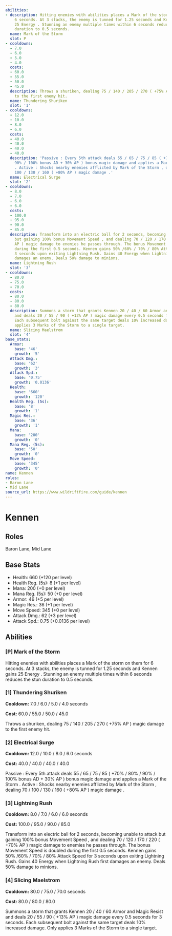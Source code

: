 ```yaml
---
abilities:
- description: Hitting enemies with abilities places a Mark of the storm on them for
    6 seconds. At 3 stacks, the enemy is tunned for 1.25 seconds and Kennen gains
    25 Energy . Stunning an enemy multiple times within 6 seconds reduces the stun
    duration to 0.5 seconds.
  name: Mark of the Storm
  slot: P
- cooldowns:
  - 7.0
  - 6.0
  - 5.0
  - 4.0
  costs:
  - 60.0
  - 55.0
  - 50.0
  - 45.0
  description: Throws a shuriken, dealing 75 / 140 / 205 / 270 ( +75% AP ) magic damage
    to the first enemy hit.
  name: Thundering Shuriken
  slot: '1'
- cooldowns:
  - 12.0
  - 10.0
  - 8.0
  - 6.0
  costs:
  - 40.0
  - 40.0
  - 40.0
  - 40.0
  description: 'Passive : Every 5th attack deals 55 / 65 / 75 / 85 ( +70% / 80% /
    90% / 100% bonus AD + 30% AP ) bonus magic damage and applies a Mark of the Storm
    . Active : Shocks nearby enemies afflicted by Mark of the Storm , dealing 70 /
    100 / 130 / 160 ( +80% AP ) magic damage .'
  name: Electrical Surge
  slot: '2'
- cooldowns:
  - 8.0
  - 7.0
  - 6.0
  - 6.0
  costs:
  - 100.0
  - 95.0
  - 90.0
  - 85.0
  description: Transform into an electric ball for 2 seconds, becoming unable to attack
    but gaining 100% bonus Movement Speed , and dealing 70 / 120 / 170 / 220 ( +70%
    AP ) magic damage to enemies he passes through. The bonus Movement Speed is doubled
    during the first 0.5 seconds. Kennen gains 50% /60% / 70% / 80% Attack Speed for
    3 seconds upon exiting Lightning Rush. Gains 40 Energy when Lightning Rush first
    damages an enemy. Deals 50% damage to minions.
  name: Lightning Rush
  slot: '3'
- cooldowns:
  - 80.0
  - 75.0
  - 70.0
  costs:
  - 80.0
  - 80.0
  - 80.0
  description: Summons a storm that grants Kennen 20 / 40 / 60 Armor and Magic Resist
    and deals 20 / 55 / 90 ( +13% AP ) magic damage every 0.5 seconds for 3 seconds.
    Each subsequent bolt against the same target deals 10% increased damage. Only
    applies 3 Marks of the Storm to a single target.
  name: Slicing Maelstrom
  slot: '4'
base_stats:
  Armor:
    base: '46'
    growth: '5'
  Attack Dmg.:
    base: '62'
    growth: '3'
  Attack Spd.:
    base: '0.75'
    growth: '0.0136'
  Health:
    base: '660'
    growth: '120'
  Health Reg. (5s):
    base: '8'
    growth: '1'
  Magic Res.:
    base: '36'
    growth: '1'
  Mana:
    base: '200'
    growth: '0'
  Mana Reg. (5s):
    base: '50'
    growth: '0'
  Move Speed:
    base: '345'
    growth: '0'
name: Kennen
roles:
- Baron Lane
- Mid Lane
source_url: https://www.wildriftfire.com/guide/kennen
---
```


# Kennen

## Roles

Baron Lane, Mid Lane

## Base Stats

- Health: 660 (+120 per level)
- Health Reg. (5s): 8 (+1 per level)
- Mana: 200 (+0 per level)
- Mana Reg. (5s): 50 (+0 per level)
- Armor: 46 (+5 per level)
- Magic Res.: 36 (+1 per level)
- Move Speed: 345 (+0 per level)
- Attack Dmg.: 62 (+3 per level)
- Attack Spd.: 0.75 (+0.0136 per level)

## Abilities

### [P] Mark of the Storm

Hitting enemies with abilities places a Mark of the storm on them for 6 seconds. At 3 stacks, the enemy is tunned for 1.25 seconds and Kennen gains 25 Energy . Stunning an enemy multiple times within 6 seconds reduces the stun duration to 0.5 seconds.

### [1] Thundering Shuriken

**Cooldown:** 7.0 / 6.0 / 5.0 / 4.0 seconds

**Cost:** 60.0 / 55.0 / 50.0 / 45.0

Throws a shuriken, dealing 75 / 140 / 205 / 270 ( +75% AP ) magic damage to the first enemy hit.

### [2] Electrical Surge

**Cooldown:** 12.0 / 10.0 / 8.0 / 6.0 seconds

**Cost:** 40.0 / 40.0 / 40.0 / 40.0

Passive : Every 5th attack deals 55 / 65 / 75 / 85 ( +70% / 80% / 90% / 100% bonus AD + 30% AP ) bonus magic damage and applies a Mark of the Storm . Active : Shocks nearby enemies afflicted by Mark of the Storm , dealing 70 / 100 / 130 / 160 ( +80% AP ) magic damage .

### [3] Lightning Rush

**Cooldown:** 8.0 / 7.0 / 6.0 / 6.0 seconds

**Cost:** 100.0 / 95.0 / 90.0 / 85.0

Transform into an electric ball for 2 seconds, becoming unable to attack but gaining 100% bonus Movement Speed , and dealing 70 / 120 / 170 / 220 ( +70% AP ) magic damage to enemies he passes through. The bonus Movement Speed is doubled during the first 0.5 seconds. Kennen gains 50% /60% / 70% / 80% Attack Speed for 3 seconds upon exiting Lightning Rush. Gains 40 Energy when Lightning Rush first damages an enemy. Deals 50% damage to minions.

### [4] Slicing Maelstrom

**Cooldown:** 80.0 / 75.0 / 70.0 seconds

**Cost:** 80.0 / 80.0 / 80.0

Summons a storm that grants Kennen 20 / 40 / 60 Armor and Magic Resist and deals 20 / 55 / 90 ( +13% AP ) magic damage every 0.5 seconds for 3 seconds. Each subsequent bolt against the same target deals 10% increased damage. Only applies 3 Marks of the Storm to a single target.

